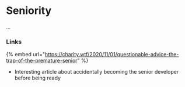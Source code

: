 # Seniority

...



### Links

{% embed url="https://charity.wtf/2020/11/01/questionable-advice-the-trap-of-the-premature-senior" %}

* Interesting article about accidentally becoming the senior developer before being ready


